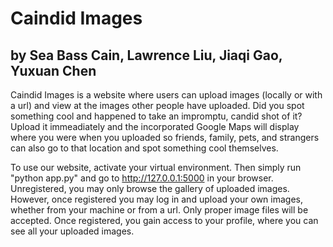 Caindid Images
==============
by Sea Bass Cain, Lawrence Liu, Jiaqi Gao, Yuxuan Chen
----------------------------------------------------------------------------
Caindid Images is a website where users can upload images (locally or with a url) and view at the images other people have uploaded. Did you spot something cool and happened to take an impromptu, candid shot of it? Upload it immeadiately and the incorporated Google Maps will display where you were when you uploaded so friends, family, pets, and strangers can also go to that location and spot something cool themselves.

To use our website, activate your virtual environment. Then simply run "python app.py" and go to http://127.0.0.1:5000 in your browser. Unregistered, you may only browse the gallery of uploaded images. However, once registered you may log in and upload your own images, whether from your machine or from a url. Only proper image files will be accepted. Once registered, you gain access to your profile, where you can see all your uploaded images.
